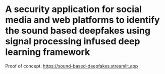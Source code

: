 # A security application for social media and web platforms to identify the sound based deepfakes using signal processing infused deep learning framework

Proof of concept. https://sound-based-deepfakes.streamlit.app